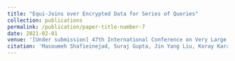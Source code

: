 ```yaml
---
title: "Equi-Joins over Encrypted Data for Series of Queries"
collection: publications
permalink: /publication/paper-title-number-7
date: 2021-02-01
venue: '[Under submission] 47th International Conference on Very Large Data Bases (VLDBB 2021)'
citation: 'Masoumeh Shafieinejad, Suraj Gupta, Jin Yang Liu, Koray Karabina, Florian Kerschbaum, Equi-Joins over Encrypted Data for Series of Queries, Under submission at VLDB2021'
---
```

